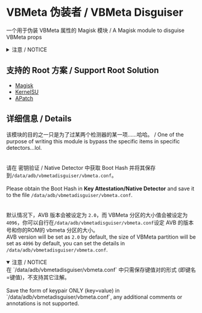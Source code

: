 # VBMeta 伪装者 / VBMeta Disguiser

一个用于伪装 VBMeta 属性的 Magisk 模块
/ A Magisk module to disguise VBMeta props

<details>
<summary>注意 / NOTICE</summary>
该 Magisk 模块仅能在已解锁 Bootloader 的设备上使用，并且需要特定的 Root 模块管理器 (Magisk、KernelSU、APatch)。
如果你没有 Root 甚至没有解锁 Bootloader，那么该 Magisk 模块无法在你的设备上工作。
This Magisk required devices with unlocked BootLoader and specific Root Modules Manager (Magisk/KernelSU/APatch).
This Magisk module WILL NOT be able to work if your device doesn't get root access or even unlock BootLoader.
</details>

## 支持的 Root 方案 / Support Root Solution

- [Magisk](https://github.com/topjohnwu/Magisk)
- [KernelSU](https://github.com/tiann/KernelSU)
- [APatch](https://github.com/bmax121/APatch)

## 详细信息 / Details

该模块的目的之一只是为了过某两个检测器的某一项……哈哈。 / One of the purpose of writing this module is bypass the specific items in specific detectors...lol.
<br><br><br>
请在 密钥验证 / Native Detector 中获取 Boot Hash 并将其保存到`/data/adb/vbmetadisguiser/vbmeta.conf`。<br><br>
Please obtain the Boot Hash in **Key Attestation/Native Detector** and save it to the file `/data/adb/vbmetadisguiser/vbmeta.conf`. <br><br><br>
默认情况下，AVB 版本会被设定为 `2.0`，而 VBMeta 分区的大小值会被设定为 `4096`，你可以自行在`/data/adb/vbmetadisguiser/vbmeta.conf`设定 AVB 的版本号和你的ROM的 vbmeta 分区的大小。<br>
AVB version will be set as `2.0` by default, the size of VBMeta partition will be set as `4096` by default, you can set the details in `/data/adb/vbmetadisguiser/vbmeta.conf`.


<details open>
<summary>注意 / NOTICE</summary>
在 `/data/adb/vbmetadisguiser/vbmeta.conf` 中只需保存键值对的形式 (即键名=键值)，不支持其它注解。<br><br>
Save the form of keypair ONLY (key=value) in `/data/adb/vbmetadisguiser/vbmeta.conf`, any additional comments or annotations is not supported.
</details>
